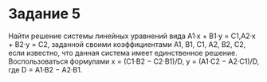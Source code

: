# Задание 5
Найти решение системы линейных уравнений вида
A1·x + B1·y = C1,A2·x + B2·y = C2,
заданной своими коэффициентами A1, B1, C1, A2, B2, C2, если известно, что
данная система имеет единственное решение.
Воспользоваться формулами
x = (C1·B2 − C2·B1)/D, y = (A1·C2 − A2·C1)/D, где D = A1·B2 − A2·B1.